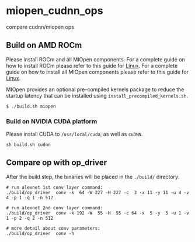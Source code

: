# miopen_cudnn_ops
compare cudnn/miopen ops

## Build on AMD ROCm

Please install ROCm and all MIOpen components.
For a complete guide on how to install ROCm please refer to this guide for
[Linux](https://rocm.docs.amd.com/projects/install-on-linux/en/latest/tutorial/quick-start.html).
For a complete guide on how to install all MIOpen components please refer to
this guide for [Linux](https://docs.amd.com/projects/MIOpen/en/latest/install.html#installing-miopen-with-pre-built-packages).

MIOpen provides an optional pre-compiled kernels package to reduce the startup
latency that can be installed using `install_precompiled_kernels.sh`.

```bash
$ ./build.sh miopen
```

### Build on NVIDIA CUDA platform

Please install CUDA to `/usr/local/cuda`, as well as `cuDNN`.

```
sh build.sh cudnn
```

## Compare op with op_driver

After the build step, the binaries will be placed in the `./build/` directory.

```
# run alexnet 1st conv layer command:
./build/op_driver  conv -k  64 -W 227 -H 227 -c  3 -x 11 -y 11 -u 4 -v 4 -p 1 -q 1 -n 512

# run alexnet 2nd conv layer command:
./build/op_driver  conv -k 192 -W  55 -H  55 -c 64 -x  5 -y  5 -u 1 -v 1 -p 2 -q 2 -n 512

# more detail about conv parameters:
./build/op_driver  conv -h
```
